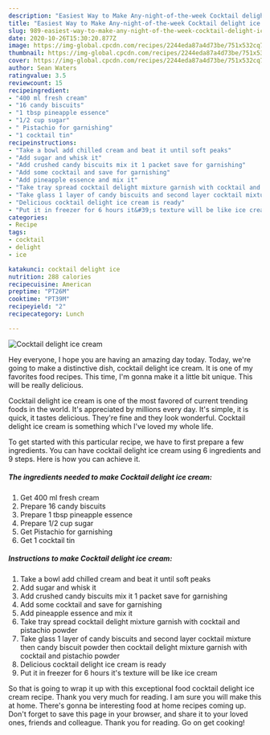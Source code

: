 ```yaml
---
description: "Easiest Way to Make Any-night-of-the-week Cocktail delight ice cream"
title: "Easiest Way to Make Any-night-of-the-week Cocktail delight ice cream"
slug: 989-easiest-way-to-make-any-night-of-the-week-cocktail-delight-ice-cream
date: 2020-10-26T15:30:20.877Z
image: https://img-global.cpcdn.com/recipes/2244eda87a4d73be/751x532cq70/cocktail-delight-ice-cream-recipe-main-photo.jpg
thumbnail: https://img-global.cpcdn.com/recipes/2244eda87a4d73be/751x532cq70/cocktail-delight-ice-cream-recipe-main-photo.jpg
cover: https://img-global.cpcdn.com/recipes/2244eda87a4d73be/751x532cq70/cocktail-delight-ice-cream-recipe-main-photo.jpg
author: Sean Waters
ratingvalue: 3.5
reviewcount: 15
recipeingredient:
- "400 ml fresh cream"
- "16 candy biscuits"
- "1 tbsp pineapple essence"
- "1/2 cup sugar"
- " Pistachio for garnishing"
- "1 cocktail tin"
recipeinstructions:
- "Take a bowl add chilled cream and beat it until soft peaks"
- "Add sugar and whisk it"
- "Add crushed candy biscuits mix it 1 packet save for garnishing"
- "Add some cocktail and save for garnishing"
- "Add pineapple essence and mix it"
- "Take tray spread cocktail delight mixture garnish with cocktail and pistachio powder"
- "Take glass 1 layer of candy biscuits and second layer cocktail mixture then candy biscuit powder then cocktail delight mixture garnish with cocktail and pistachio powder"
- "Delicious cocktail delight ice cream is ready"
- "Put it in freezer for 6 hours it&#39;s texture will be like ice cream"
categories:
- Recipe
tags:
- cocktail
- delight
- ice

katakunci: cocktail delight ice 
nutrition: 288 calories
recipecuisine: American
preptime: "PT26M"
cooktime: "PT39M"
recipeyield: "2"
recipecategory: Lunch

---
```



![Cocktail delight ice cream](https://img-global.cpcdn.com/recipes/2244eda87a4d73be/751x532cq70/cocktail-delight-ice-cream-recipe-main-photo.jpg)

Hey everyone, I hope you are having an amazing day today. Today, we're going to make a distinctive dish, cocktail delight ice cream. It is one of my favorites food recipes. This time, I'm gonna make it a little bit unique. This will be really delicious.



Cocktail delight ice cream is one of the most favored of current trending foods in the world. It's appreciated by millions every day. It's simple, it is quick, it tastes delicious. They're fine and they look wonderful. Cocktail delight ice cream is something which I've loved my whole life.


To get started with this particular recipe, we have to first prepare a few ingredients. You can have cocktail delight ice cream using 6 ingredients and 9 steps. Here is how you can achieve it.

<!--inarticleads1-->

##### The ingredients needed to make Cocktail delight ice cream:

1. Get 400 ml fresh cream
1. Prepare 16 candy biscuits
1. Prepare 1 tbsp pineapple essence
1. Prepare 1/2 cup sugar
1. Get  Pistachio for garnishing
1. Get 1 cocktail tin




<!--inarticleads2-->

##### Instructions to make Cocktail delight ice cream:

1. Take a bowl add chilled cream and beat it until soft peaks
1. Add sugar and whisk it
1. Add crushed candy biscuits mix it 1 packet save for garnishing
1. Add some cocktail and save for garnishing
1. Add pineapple essence and mix it
1. Take tray spread cocktail delight mixture garnish with cocktail and pistachio powder
1. Take glass 1 layer of candy biscuits and second layer cocktail mixture then candy biscuit powder then cocktail delight mixture garnish with cocktail and pistachio powder
1. Delicious cocktail delight ice cream is ready
1. Put it in freezer for 6 hours it&#39;s texture will be like ice cream




So that is going to wrap it up with this exceptional food cocktail delight ice cream recipe. Thank you very much for reading. I am sure you will make this at home. There's gonna be interesting food at home recipes coming up. Don't forget to save this page in your browser, and share it to your loved ones, friends and colleague. Thank you for reading. Go on get cooking!
